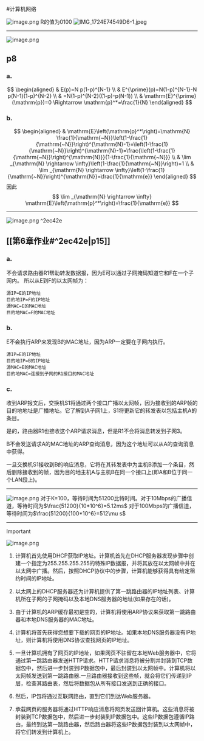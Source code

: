 #计算机网络 



![image.png](https://obsidian-1317758465.cos.ap-shanghai.myqcloud.com/images/20230516205901.png)
R的值为0100
![IMG_1724E74549D6-1.jpeg](https://obsidian-1317758465.cos.ap-shanghai.myqcloud.com/images/IMG_1724E74549D6-1.jpeg)

******

![image.png](https://obsidian-1317758465.cos.ap-shanghai.myqcloud.com/images/20230516125239.png)
## p8
### a.
$$
\begin{aligned}
& E(p)=N p(1-p)^{N-1} \\
& E^{\prime}(p)=N(1-p)^{N-1}-N p(N-1)(1-p)^{N-2} \\
& =N(1-p)^{N-2}((1-p)-p(N-1)) \\
& \mathrm{E}^{\prime}(\mathrm{p})=0 \Rightarrow \mathrm{p}^*=\frac{1}{N}
\end{aligned}
$$
### b.
$$
\begin{aligned}
& \mathrm{E}\left(\mathrm{p}^*\right)=\mathrm{N} \frac{1}{\mathrm{~N}}\left(1-\frac{1}{\mathrm{~N}}\right)^{\mathrm{N}-1}=\left(1-\frac{1}{\mathrm{~N}}\right)^{\mathrm{N}-1}=\frac{\left(1-\frac{1}{\mathrm{~N}}\right)^{\mathrm{N}}}{1-\frac{1}{\mathrm{~N}}} \\
& \lim _{\mathrm{N} \rightarrow \infty}\left(1-\frac{1}{\mathrm{~N}}\right)=1 \\
& \lim _{\mathrm{N} \rightarrow \infty}\left(1-\frac{1}{\mathrm{~N}}\right)^{\mathrm{N}}=\frac{1}{\mathrm{e}}
\end{aligned}
$$
因此
$$
\lim _{\mathrm{N} \rightarrow \infty} \mathrm{E}\left(\mathrm{p}^*\right)=\frac{1}{\mathrm{e}}
$$
******
![image.png](https://obsidian-1317758465.cos.ap-shanghai.myqcloud.com/images/20230516100119.png) ^2ec42e

## [[第6章作业#^2ec42e|p15]]
### a.  
不会请求路由器R1帮助转发数据报，因为E可以通过子网掩码知道它和F在一个子网内。
所以从E到F的以太网帧为：
```
源IP=E的IP地址
目的地IP=F的IP地址
源MAC=E的MAC地址
目的地MAC=F的MAC地址
```

### b.
E不会执行ARP来发现B的MAC地址，因为ARP一定要在子网内执行。
```
源IP=E的IP地址
目的地IP=B的IP地址
源MAC=E的MAC地址
目的地MAC=连接到子网的R1接口的MAC地址
```

### c.
收到ARP报文后，交换机S1将通过两个接口广播以太网帧，因为接收到的ARP帧的目的地地址是广播地址。它了解到A子网1上，S1将更新它的转发表以包括主机A的条目。

是的，路由器R1也接收这个ARP请求消息，但是R1不会将消息转发到子网3。

B不会发送请求A的MAC地址的ARP查询消息，因为这个地址可以从A的查询消息中获得。

一旦交换机S1接收到B的响应消息，它将在其转发表中为主机B添加一个条目，然后删除接收到的帧，因为目的地主机A与主机B在同一个接口上(即A和B位于同一个LAN段上)。

****
![image.png](https://obsidian-1317758465.cos.ap-shanghai.myqcloud.com/images/20230516105234.png)
对于K=100，等待时间为51200比特时间。对于10Mbps的广播信道，等待时间为$\frac{51200}{10*10^6}=5.12ms$
对于100Mbps的广播信道，等待时间为$\frac{51200}{100*10^6}=512\mu s$
***
>[!important]


![image.png](https://obsidian-1317758465.cos.ap-shanghai.myqcloud.com/images/20230516105028.png)

1. 计算机首先使用DHCP获取IP地址。计算机首先在DHCP服务器发现步骤中创建一个指定为255.255.255.255的特殊IP数据报，并将其放在以太网帧中并在以太网中广播。然后，按照DHCP协议中的步骤，计算机能够获得具有给定租约时间的IP地址。

2. 以太网上的DHCP服务器还为计算机提供了第一跳路由器的IP地址列表、计算机所在子网的子网掩码以及本地DNS服务器的地址(如果存在的话)。

3. 由于计算机的ARP缓存最初是空的，计算机将使用ARP协议来获取第一跳路由器和本地DNS服务器的MAC地址。

4. 计算机将首先获得您想要下载的网页的IP地址。如果本地DNS服务器没有IP地址，则计算机将使用DNS协议查找网页的IP地址。

5. 一旦计算机拥有了网页的IP地址，如果网页不驻留在本地Web服务器中，它将通过第一跳路由器发送HTTP请求。HTTP请求消息将被分割并封装到TCP数据包中，然后进一步封装到IP数据包中，最后封装到以太网帧中。计算机将以太网帧发送到第一跳路由器.一旦路由器接收到这些帧，就会将它们传递到IP层，检查其路由表，然后将数据包从所有接口发送到正确的接口。

6. 然后，IP包将通过互联网路由，直到它们到达Web服务器。

7. 承载网页的服务器将通过HTTP响应消息将网页发送回计算机。这些消息将被封装到TCP数据包中，然后进一步封装到IP数据包中。这些IP数据包遵循IP路由，最终到达第一跳路由器，然后路由器将这些IP数据包封装到以太网帧中，将它们转发到计算机上。